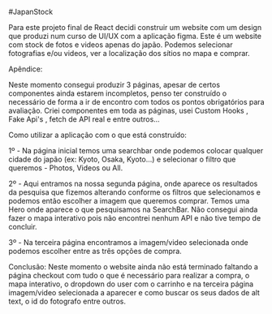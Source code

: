 #JapanStock

Para este projeto final de React decidi construir um website com um design que produzi num curso de UI/UX com a aplicação figma. Este é um website com stock de fotos e videos apenas do japão. Podemos selecionar fotografias e/ou videos, ver a localização dos sítios no mapa e comprar.

Apêndice:

Neste momento consegui produzir 3 páginas, apesar de certos componentes ainda estarem incompletos, penso ter construído o necessário de forma a ir de encontro com todos os pontos obrigatórios para avaliação. Criei componentes em toda as páginas, usei Custom Hooks , Fake Api's , fetch de API real e entre outros...

Como utilizar a aplicação com o que está construído:

1º - Na página inicial temos uma searchbar onde podemos colocar qualquer cidade do japão (ex: Kyoto, Osaka, Kyoto...) e selecionar o filtro que queremos - Photos, Videos ou All.

2º - Aqui entramos na nossa segunda página, onde aparece os resultados da pesquisa que fizemos alterando conforme os filtros que selecionamos e podemos então escolher a imagem que queremos comprar. Temos uma Hero onde aparece o que pesquisamos na SearchBar. Não consegui ainda fazer o mapa interativo pois não encontrei nenhum API e não tive tempo de concluir.

3º - Na terceira página encontramos a imagem/video selecionada onde podemos escolher entre as três opções de compra.

Conclusão: Neste momento o website ainda não está terminado faltando a página checkout com tudo o que é necessário para realizar a compra, o mapa interativo, o dropdown do user com o carrinho e na terceira página imagem/video selecionada a aparecer e como buscar os seus dados de alt text, o id do fotografo entre outros.
